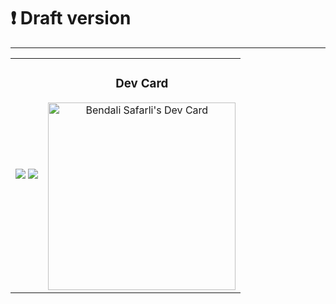 # :exclamation: Draft version

---

<div align="center">
<table style="width: 100%; height: 100%;">
  <tr>
    <td style="text-align: center; vertical-align: middle;">
      <div align="center">
      <img src="safarlisgithub.gif"/>
      <img src="buy-coffee.gif"/>
      </div>
    </td>
    <td style="text-align: center; vertical-align: middle;">
      <h3 align="center">Dev Card</h3>
      <a href="https://app.daily.dev/safarli"><img src="./devcard.svg" height="300" alt="Bendali Safarli's Dev Card"/></a>
    </td>
  </tr>
</table>
</div>
                                                                                                         
---

```js
console.log('Welcome here');
```

---

<div align="center">
<img src="safarlisghub.gif" align="center" style="" />
</div>

<div align="center">
<img src="ai-was-here.gif" align="center"/>
</div>

---

## :earth_asia: Public repositories on my Github profile are primarily for hobby and practice purposes. If you are looking for real-world projects, please do not hesitate to contact me

## <img src="turkish_flag.gif" height="22px"/> Github profilimdeki genel depolar öncelikle hobi ve pratik amaçlar için hizmet vermektedir. Gerçek dünya projeleri arıyorsanız, lütfen benimle iletişime geçmekten çekinmeyin

---

<pre>
            __           _ _               _ _   _           _     
           / _|         | (_)  ____       (_) | | |         | |    
 ___  __ _| |_ __ _ _ __| |_  / __ \  __ _ _| |_| |__  _   _| |__  
/ __|/ _` |  _/ _` | '__| | |/ / _` |/ _` | | __| '_ \| | | | '_ \ 
\__ \ (_| | || (_| | |  | | | | (_| | (_| | | |_| | | | |_| | |_) |
|___/\__,_|_| \__,_|_|  |_|_|\ \__,_|\__, |_|\__|_| |_|\__,_|_.__/ 
                              \____/  __/ |                        
                                     |___/                        
</pre>

:computer: Dealing with Computers, since 2004

---

## Currently Using

<div>
<img alt="Languages" src="https://img.shields.io/badge/-Languages-000000?style=for-the-badge&logo=Plex&logoColor=white">
<img src="https://img.shields.io/badge/C-39457E?style=for-the-badge&logo=c&logoColor=white" alt="C">
<img src="https://img.shields.io/badge/Go-00ADD8?style=for-the-badge&logo=go&logoColor=white" alt="Go">
<img src="https://img.shields.io/badge/Java-ED8B00?style=for-the-badge&logo=java&logoColor=white" alt="Java">
<img src="https://img.shields.io/badge/JavaScript-F7DF1E?style=for-the-badge&logo=javascript&logoColor=black" alt="JavaScript">
</div>

<div>
<img alt="Backend" src="https://img.shields.io/badge/-Backend-000000?style=for-the-badge&logo=Plex&logoColor=white">
<img src="https://img.shields.io/badge/Node.js-43853D?style=for-the-badge&logo=node.js&logoColor=white" alt="Node.js">
<img src="https://img.shields.io/badge/Express.js-404D59?style=for-the-badge&logo=express&logoColor=white" alt="Express.js">
</div>

<div>
<img alt="Frontend" src="https://img.shields.io/badge/-Frontend-000000?style=for-the-badge&logo=Plex&logoColor=white">
<img src="https://img.shields.io/badge/HTML-E34F26?style=for-the-badge&logo=html5&logoColor=white" alt="HTML">
<img src="https://img.shields.io/badge/CSS-1572B6?style=for-the-badge&logo=css3&logoColor=white" alt="CSS">
<img src="https://img.shields.io/badge/Bootstrap-563D7C?style=for-the-badge&logo=bootstrap&logoColor=white" alt="Bootstrap">
</div>

<div>
<img alt="Database" src="https://img.shields.io/badge/-Database-000000?style=for-the-badge&logo=Plex&logoColor=white">
<img src="https://img.shields.io/badge/PostgreSQL-316192?style=for-the-badge&logo=postgresql&logoColor=white" alt="PostgreSQL">
<img src="https://img.shields.io/badge/MongoDB-4EA94B?style=for-the-badge&logo=mongodb&logoColor=white" alt="MongoDB">
<img src="https://img.shields.io/badge/Redis-D82A20?style=for-the-badge&logo=redis&logoColor=white" alt="Redis">
</div>

<div>
<img alt="DevOps" src="https://img.shields.io/badge/-DevOps-000000?style=for-the-badge&logo=Plex&logoColor=white">
<img src="https://img.shields.io/badge/Docker-2496ED?style=for-the-badge&logo=docker&logoColor=white" alt="Docker">
<img src="https://img.shields.io/badge/Kubernetes-326DE6?style=for-the-badge&logo=kubernetes&logoColor=white" alt="Kubernetes">
<img src="https://img.shields.io/badge/Google_Cloud-4285F4?style=for-the-badge&logo=google-cloud&logoColor=white" alt="Google Cloud">
<img src="https://img.shields.io/badge/Amazon_AWS-232F3E?style=for-the-badge&logo=amazon-aws&logoColor=white" alt="Amazon AWS">
</div>

## I've knowledge of

<table><tr><td valign="top" width="33%">

### Frontend

<div align="center">  
<a href="https://reactjs.org/" target="_blank"><img style="margin: 10px" src="https://profilinator.rishav.dev/skills-assets/react-original-wordmark.svg" alt="React" height="50" /></a>  
<a href="https://getbootstrap.com/docs/3.4/javascript/" target="_blank"><img style="margin: 10px" src="https://profilinator.rishav.dev/skills-assets/bootstrap-plain.svg" alt="Bootstrap" height="50" /></a>  
<a href="https://www.w3schools.com/css/" target="_blank"><img style="margin: 10px" src="https://profilinator.rishav.dev/skills-assets/css3-original-wordmark.svg" alt="CSS3" height="50" /></a>  
<a href="https://en.wikipedia.org/wiki/HTML5" target="_blank"><img style="margin: 10px" src="https://profilinator.rishav.dev/skills-assets/html5-original-wordmark.svg" alt="HTML5" height="50" /></a>  
<a href="https://www.electronjs.org/" target="_blank"><img style="margin: 10px" src="https://profilinator.rishav.dev/skills-assets/electron-original.svg" alt="Electron" height="50" /></a>  
<a href="https://www.javascript.com/" target="_blank"><img style="margin: 10px" src="https://profilinator.rishav.dev/skills-assets/javascript-original.svg" alt="JavaScript" height="50" /></a>  
<a href="https://www.typescriptlang.org/" target="_blank"><img style="margin: 10px" src="https://profilinator.rishav.dev/skills-assets/typescript-original.svg" alt="TypeScript" height="50" /></a>  
<a href="https://www.adobe.com/in/products/illustrator.html" target="_blank"><img style="margin: 10px" src="https://profilinator.rishav.dev/skills-assets/adobe_illustrator-icon.svg" alt="Illustrator" height="50" /></a>  
<a href="https://www.chartjs.org/" target="_blank"><img style="margin: 10px" src="https://profilinator.rishav.dev/skills-assets/logo-title.svg" alt="Chart.js" height="50" /></a>  
<a href="https://webpack.js.org/" target="_blank"><img style="margin: 10px" src="https://profilinator.rishav.dev/skills-assets/webpack-original.svg" alt="Webpack" height="50" /></a>  
<a href="http://getbem.com/" target="_blank"><img style="margin: 10px" src="https://profilinator.rishav.dev/skills-assets/bem.svg" alt="BEM" height="50" /></a>  
<a href="https://www.tailwindcss.com/" target="_blank"><img style="margin: 10px" src="https://profilinator.rishav.dev/skills-assets/tailwindcss.svg" alt="Tailwind CSS" height="50" /></a>  
<a href="https://styled-components.com/" target="_blank"><img style="margin: 10px" src="https://profilinator.rishav.dev/skills-assets/styled-components.png" alt="Styled Components" height="50" /></a>  
<a href="https://www.adobe.com/in/products/photoshop.html" target="_blank"><img style="margin: 10px" src="https://profilinator.rishav.dev/skills-assets/photoshop-plain.svg" alt="Photoshop" height="50" /></a>  
<a href="https://nextjs.org/" target="_blank"><img style="margin: 10px" src="https://profilinator.rishav.dev/skills-assets/nextjs.png" alt="NextJS" height="50" /></a>  
<a href="https://sass-lang.com/" target="_blank"><img style="margin: 10px" src="https://profilinator.rishav.dev/skills-assets/sass-original.svg" alt="Sass" height="50" /></a>  
<a href="https://www.adobe.com/in/products/aftereffects.html" target="_blank"><img style="margin: 10px" src="https://profilinator.rishav.dev/skills-assets/aftereffects.png" alt="After Effects" height="50" /></a>  
<a href="https://www.adobe.com/products/photoshop-lightroom.html" target="_blank"><img style="margin: 10px" src="https://profilinator.rishav.dev/skills-assets/lightroom.png" alt="Lightroom" height="50" /></a>  
<a href="https://www.adobe.com/in/products/premiere.html" target="_blank"><img style="margin: 10px" src="https://profilinator.rishav.dev/skills-assets/adobepremierepro.png" alt="Premiere Pro" height="50" /></a>  
</div>

</td><td valign="top" width="33%">

### Backend

<div align="center">  
<a href="https://www.javascript.com/" target="_blank"><img style="margin: 10px" src="https://profilinator.rishav.dev/skills-assets/javascript-original.svg" alt="JavaScript" height="50" /></a>  
<a href="https://www.typescriptlang.org/" target="_blank"><img style="margin: 10px" src="https://profilinator.rishav.dev/skills-assets/typescript-original.svg" alt="TypeScript" height="50" /></a>  
<a href="https://www.mongodb.com/" target="_blank"><img style="margin: 10px" src="https://profilinator.rishav.dev/skills-assets/mongodb-original-wordmark.svg" alt="MongoDB" height="50" /></a>  
<a href="https://nodejs.org/" target="_blank"><img style="margin: 10px" src="https://profilinator.rishav.dev/skills-assets/nodejs-original-wordmark.svg" alt="Node.js" height="50" /></a>  
<a href="https://www.nginx.com/" target="_blank"><img style="margin: 10px" src="https://profilinator.rishav.dev/skills-assets/nginx-original.svg" alt="Nginx" height="50" /></a>  
<a href="https://www.python.org/" target="_blank"><img style="margin: 10px" src="https://profilinator.rishav.dev/skills-assets/python-original.svg" alt="Python" height="50" /></a>  
<a href="https://expressjs.com/" target="_blank"><img style="margin: 10px" src="https://profilinator.rishav.dev/skills-assets/express-original-wordmark.svg" alt="Express.js" height="50" /></a>  
<a href="https://docs.microsoft.com/en-us/dotnet/csharp/" target="_blank"><img style="margin: 10px" src="https://profilinator.rishav.dev/skills-assets/csharp-original.svg" alt="C#" height="50" /></a>  
<a href="https://dotnet.microsoft.com/download/dotnet-framework" target="_blank"><img style="margin: 10px" src="https://profilinator.rishav.dev/skills-assets/dot-net-original-wordmark.svg" alt=".NET" height="50" /></a>  
<a href="https://www.cprogramming.com/" target="_blank"><img style="margin: 10px" src="https://profilinator.rishav.dev/skills-assets/c-original.svg" alt="C" height="50" /></a>  
<a href="https://www.raspberrypi.org/" target="_blank"><img style="margin: 10px" src="https://profilinator.rishav.dev/skills-assets/raspberrypi.png" alt="Raspberry Pi" height="50" /></a>  
<a href="https://go.dev/" target="_blank"><img style="margin: 10px" src="https://profilinator.rishav.dev/skills-assets/go-original.svg" alt="Go" height="50" /></a>  
<a href="https://www.android.com/intl/en_in/" target="_blank"><img style="margin: 10px" src="https://profilinator.rishav.dev/skills-assets/android-original-wordmark.svg" alt="Android" height="50" /></a>  
<a href="https://www.rust-lang.org/" target="_blank"><img style="margin: 10px" src="https://profilinator.rishav.dev/skills-assets/rust-plain.svg" alt="Rust" height="50" /></a>  
<a href="https://www.postgresql.org/" target="_blank"><img style="margin: 10px" src="https://profilinator.rishav.dev/skills-assets/postgresql-original-wordmark.svg" alt="PostgreSQL" height="50" /></a>  
<a href="https://www.arduino.cc/" target="_blank"><img style="margin: 10px" src="https://profilinator.rishav.dev/skills-assets/arduino.png" alt="Arduino" height="50" /></a>  
</div>

</td><td valign="top" width="33%">

### DevOps

<div align="center">  
<a href="https://aws.amazon.com/" target="_blank"><img style="margin: 10px" src="https://profilinator.rishav.dev/skills-assets/amazonwebservices-original-wordmark.svg" alt="AWS" height="50" /></a>  
<a href="https://cloud.google.com/" target="_blank"><img style="margin: 10px" src="https://profilinator.rishav.dev/skills-assets/google_cloud-icon.svg" alt="GCP" height="50" /></a>  
<a href="https://kubernetes.io/" target="_blank"><img style="margin: 10px" src="https://profilinator.rishav.dev/skills-assets/kubernetes-icon.svg" alt="Kubernetes" height="50" /></a>  
<a href="https://www.linux.org/" target="_blank"><img style="margin: 10px" src="https://profilinator.rishav.dev/skills-assets/linux-original.svg" alt="Linux" height="50" /></a>  
<a href="https://github.com/" target="_blank"><img style="margin: 10px" src="https://profilinator.rishav.dev/skills-assets/git-scm-icon.svg" alt="Git" height="50" /></a>  
<a href="https://www.gnu.org/software/bash/" target="_blank"><img style="margin: 10px" src="https://profilinator.rishav.dev/skills-assets/gnu_bash-icon.svg" alt="Bash" height="50" /></a>  
<a href="https://www.meteor.com/" target="_blank"><img style="margin: 10px" src="https://profilinator.rishav.dev/skills-assets/meteor.svg" alt="Meteor" height="50" /></a>  
<a href="https://www.chartjs.org/" target="_blank"><img style="margin: 10px" src="https://profilinator.rishav.dev/skills-assets/logo-title.svg" alt="Chart.js" height="50" /></a>  
<a href="https://firebase.google.com/" target="_blank"><img style="margin: 10px" src="https://profilinator.rishav.dev/skills-assets/firebase.png" alt="Firebase" height="50" /></a>  
<a href="https://about.gitlab.com/" target="_blank"><img style="margin: 10px" src="https://profilinator.rishav.dev/skills-assets/gitlab.svg" alt="GitLab" height="50" /></a>  
<a href="https://www.jestjs.io/" target="_blank"><img style="margin: 10px" src="https://profilinator.rishav.dev/skills-assets/jest.svg" alt="Jest" height="50" /></a>  
<a href="https://docs.microsoft.com/en-us/powershell/" target="_blank"><img style="margin: 10px" src="https://profilinator.rishav.dev/skills-assets/powershell.png" alt="PowerShell" height="50" /></a>  
<a href="https://powerbi.microsoft.com/en-us/" target="_blank"><img style="margin: 10px" src="https://profilinator.rishav.dev/skills-assets/powerbi.png" alt="Power Bi" height="50" /></a>  
<a href="https://webpack.js.org/" target="_blank"><img style="margin: 10px" src="https://profilinator.rishav.dev/skills-assets/webpack-original.svg" alt="Webpack" height="50" /></a>  
<a href="https://www.terraform.io/" target="_blank"><img style="margin: 10px" src="https://profilinator.rishav.dev/skills-assets/terraformio-icon.svg" alt="Terraform" height="50" /></a>  
<a href="https://kafka.apache.org/" target="_blank"><img style="margin: 10px" src="https://profilinator.rishav.dev/skills-assets/apache_kafka-icon.svg" alt="Kafka" height="50" /></a>  
<a href="https://www.ansible.com/" target="_blank"><img style="margin: 10px" src="https://profilinator.rishav.dev/skills-assets/ansible.png" alt="Ansible" height="50" /></a>  
<a href="https://www.elastic.co/" target="_blank"><img style="margin: 10px" src="https://profilinator.rishav.dev/skills-assets/elasticsearch.png" alt="Elastic Search" height="50" /></a>  
<a href="https://www.docker.com/" target="_blank"><img style="margin: 10px" src="https://profilinator.rishav.dev/skills-assets/docker-original-wordmark.svg" alt="Docker" height="50" /></a>  
<a href="https://www.rabbitmq.com/" target="_blank"><img style="margin: 10px" src="https://profilinator.rishav.dev/skills-assets/rabbitmq-icon.svg" alt="RabbitMQ" height="50" /></a>  
</div>

</td></tr></table>

<br/>

## Statistics

![Safarli's GitHub stats](https://github-readme-stats.vercel.app/api?username=safarli&show_icons=true&theme=cobalt)

## My daily.dev DevCard

<a href="https://app.daily.dev/safarli"><img src="./devcard.svg" height="300" alt="Bendali Safarli's Dev Card"/></a>

---

<br>

## :large_blue_circle: Common terms for different stages of software testing and development

<table><thead><tr><th>Term</th><th>Definition</th></tr></thead><tbody><tr><td>🏗️ Development build</td><td>A version of the software that is built for testing and debugging purposes during the development process. It may not have all the features or be completely stable, but it is used to test new code changes.</td></tr><tr><td>🐝 Beta version</td><td>A pre-release version of the software that is made available to a limited group of users to test and provide feedback on before the final release. This version is usually more stable than a development build, but may still have some bugs.</td></tr><tr><td>🚀 Release candidate</td><td>A version of the software that is considered to be almost ready for release, but still needs some final testing and bug fixing before it is released to the public. It is typically used for testing with a larger group of users.</td></tr><tr><td>🐣 Alpha version</td><td>An early version of the software that is released to a limited group of users for testing and feedback. It may have limited functionality and contain many bugs.</td></tr><tr><td>🔍 Preview version</td><td>A version of the software that is made available to users to preview new features or changes that are coming in a future release. It is typically more stable than an alpha version, but may still have some bugs.</td></tr></tbody></table>

<br>

## :large_blue_circle: Componets of a computer

<table><thead><tr><th>Component</th><th>Function</th><th>Example</th></tr></thead><tbody><tr><td>💾 Hard Disk Drive (HDD)</td><td>Stores data long-term</td><td>Seagate Barracuda, Western Digital Black</td></tr><tr><td>💻 Central Processing Unit (CPU)</td><td>Executes instructions and performs calculations</td><td>Intel Core i9, AMD Ryzen 9</td></tr><tr><td>🖥️ Graphics Processing Unit (GPU)</td><td>Renders images and videos</td><td>Nvidia GeForce RTX 3080, AMD Radeon RX 6800 XT</td></tr><tr><td>📶 Network Interface Card (NIC)</td><td>Connects a computer to a network</td><td>Intel Ethernet Connection, Realtek PCIe Gigabit Ethernet</td></tr><tr><td>🎧 Audio Card</td><td>Processes and outputs audio</td><td>Creative Sound Blaster Z, Asus Xonar Essence STX</td></tr><tr><td>🖨️ Printer</td><td>Outputs physical copies of digital documents</td><td>HP LaserJet, Canon PIXMA</td></tr><tr><td>📹 Webcam</td><td>Captures video and audio</td><td>Logitech C920, Razer Kiyo</td></tr><tr><td>🕹️ Input Devices</td><td>Allow user to interact with the computer</td><td>Keyboard, Mouse, Game Controller</td></tr><tr><td>🖥️ Display</td><td>Outputs visual information from computer</td><td>Dell UltraSharp, LG OLED</td></tr><tr><td>🔋 Power Supply Unit (PSU)</td><td>Supplies power to computer components</td><td>Corsair RM850x, EVGA SuperNOVA 750 G5</td></tr></tbody></table>

<br>

## :large_blue_circle: Main components and modules of the Linux kernel

<table>
  <thead>
    <tr>
      <th>Component/Module</th>
      <th>Description</th>
    </tr>
  </thead>
  <tbody>
    <tr>
      <td>:running: Process Management</td>
      <td>Manages the creation, execution, and termination of processes</td>
    </tr>
    <tr>
      <td>:memo: Memory Management</td>
      <td>
        Allocates and deallocates memory for processes and manages virtual
        memory
      </td>
    </tr>
    <tr>
      <td>:file_folder: Filesystem Management</td>
      <td>
        Provides an interface between the kernel and the file system, manages
        file permissions and handles file system requests
      </td>
    </tr>
    <tr>
      <td>:computer_mouse: Device Drivers</td>
      <td>
        Provide an interface between hardware devices and the kernel, allowing
        the kernel to communicate with the hardware
      </td>
    </tr>
    <tr>
      <td>:globe_with_meridians: Network Stack</td>
      <td>Implements network protocols and manages network connections</td>
    </tr>
    <tr>
      <td>:lock: Security</td>
      <td>
        Implements security measures such as access control and authentication
      </td>
    </tr>
    <tr>
      <td>:alarm_clock: Scheduler</td>
      <td>
        Determines which processes are executed by the CPU and for how long
      </td>
    </tr>
    <tr>
      <td>:computer: Virtualization</td>
      <td>
        Implements virtualization technologies to allow multiple operating
        systems to run on a single physical machine
      </td>
    </tr>
    <tr>
      <td>:speech_balloon: Inter-Process Communication</td>
      <td>
        Provides mechanisms for processes to communicate with each other, such
        as pipes and sockets
      </td>
    </tr>
  </tbody>
</table>

<br>

## :large_blue_circle: Here are some of the most common programming paradigms

<table><thead><tr><th>:computer: Programming Paradigm</th><th>:memo: Description</th></tr></thead><tbody><tr><td><strong>Imperative Programming</strong></td><td>Programming based on giving the computer a set of instructions to follow in order to accomplish a task.</td></tr><tr><td><strong>Declarative Programming</strong></td><td>Programming based on describing the problem to be solved, rather than providing step-by-step instructions.</td></tr><tr><td><strong>Functional Programming</strong></td><td>Programming based on writing functions that are designed to perform specific tasks, with little or no emphasis on the flow of control within the program.</td></tr><tr><td><strong>Object-Oriented Programming (OOP)</strong></td><td>Programming based on the use of objects that encapsulate data and functionality together, with an emphasis on abstraction, inheritance, and polymorphism.</td></tr><tr><td><strong>Event-Driven Programming</strong></td><td>Programming based on responding to events, such as user input, network messages, or timer events.</td></tr><tr><td><strong>Procedural Programming</strong></td><td>Programming similar to imperative programming, but with a focus on using procedures or functions to group related code together.</td></tr><tr><td><strong>Logic Programming</strong></td><td>Programming based on defining a set of rules or constraints, and using a solver or inference engine to find solutions that satisfy those rules or constraints.</td></tr></tbody></table>

<br>

## OOP Concepts

```mermaid
graph TD;
  A[OOP Concepts] --> B[Abstraction];
  A --> C[Encapsulation];
  A --> D[Inheritance];
  A --> E[Polymorphism];
  B --> F[Data Abstraction];
  B --> G[Control Abstraction];
  C --> H[Data Hiding];
  C --> I[Implementation Hiding];
  D --> J[Single Inheritance];
  D --> K[Multilevel Inheritance];
  D --> L[Multiple Inheritance];
  E --> M[Overloading];
  E --> N[Overriding];
```

<br>

## Javascript Design Patterns

- **Singleton Pattern**: This pattern ensures that only one instance of a class is created and provides a global point of access to it.
- **Factory Pattern**: This pattern provides an interface for creating objects in a super-class, but allows subclasses to alter the type of objects that will be created.
- **Constructor Pattern**: This pattern defines a constructor function that can be used to create multiple instances of an object with the same properties and methods.
- **Module Pattern**: This pattern uses a self-contained module to encapsulate related methods and properties, making them private and preventing them from interfering with other parts of the code.
- **Observer Pattern**: This pattern establishes a one-to-many dependency between objects, so that when one object changes state, all its dependents are notified and updated automatically.
- **Decorator Pattern**: This pattern adds new functionality to an existing object dynamically, without altering its structure.
- **Facade Pattern**: This pattern provides a simplified interface to a complex subsystem, making it easier to use and reducing its dependencies on other parts of the code.
- **Mixin Pattern**: This pattern allows objects to inherit properties and methods from multiple sources, without requiring a full-fledged inheritance hierarchy.
- **Command Pattern**: This pattern encapsulates a request as an object, allowing it to be stored, passed as a parameter, and executed at any time.
- **Prototype Pattern**: This pattern uses a prototypical instance to create new objects, instead of using a class constructor function, reducing the number of objects needed and simplifying the code.

<br>

## Vehicle hierarchy

```mermaid
classDiagram
  class Vehicle{
    +make: string
    +model: string
    +year: number
    +weight: number
    +getInfo(): string
  }

  class Car{
    -numOfDoors: number
    +drive(): string
  }

  class Truck{
    -cargoCapacity: number
    +haul(): string
  }

  class ElectricCar{
    -range: number
    +charge(): string
  }

  class SUV{
    -seatingCapacity: number
    +offroad(): string
  }

  class Motorcycle{
    -numOfWheels: number
    +ride(): string
  }

  class SportsCar{
    -numOfSeats: number
    +race(): string
  }

  class Van{
    -passengerCapacity: number
    +carry(): string
  }

  Vehicle <|-- Car
  Vehicle <|-- Truck
  Vehicle <|-- ElectricCar
  Vehicle <|-- SUV
  Vehicle <|-- Motorcycle
  Vehicle <|-- SportsCar
  Vehicle <|-- Van
```

<br>

## Some programming principles

<table><thead><tr><th>Programming Principle</th><th>Description</th></tr></thead><tbody><tr><td>:arrows_counterclockwise: DRY (Don't Repeat Yourself) Principle</td><td>Every piece of knowledge in a system should have a single, unambiguous representation.</td></tr><tr><td>:bricks: SOLID Principles</td><td>A collection of five principles (Single Responsibility, Open-Closed, Liskov Substitution, Interface Segregation, and Dependency Inversion) that aim to make software designs more understandable, flexible, and maintainable.</td></tr><tr><td>:kiss: KISS (Keep It Simple, Stupid) Principle</td><td>Encourages developers to keep their designs and code as simple as possible.</td></tr><tr><td>:x: YAGNI (You Ain't Gonna Need It) Principle</td><td>Do not add functionality until it's needed.</td></tr><tr><td>:jigsaw: Composition Over Inheritance Principle</td><td>Encourages developers to use composition rather than inheritance to achieve code reuse and extensibility.</td></tr></tbody></table>

<br>

## 5 Javascript one-liners

<ul>
  <li><code>const sum = (a, b) => a + b;</code> - Arrow function that returns the sum of two numbers.</li>
  <li><code>const double = arr => arr.map(x => x * 2);</code> - Arrow function that returns an array with each element doubled.</li>
  <li><code>const isEven = num => num % 2 === 0;</code> - Arrow function that checks whether a number is even.</li>
  <li><code>const reverseStr = str => str.split('').reverse().join('');</code> - Arrow function that reverses a string.</li>
  <li><code>const getFirstNElements = (arr, n) => arr.slice(0, n);</code> - Arrow function that returns the first n elements of an array.</li>
</ul>

<br>

## :family_man_man_girl_girl: Code of Conduct for Contributors :pushpin:

### :scroll: The rules are as follows

- Follow the project's contribution guidelines and coding standards.
- Ensure that your code is well-documented and easy to understand.
- Respect the project maintainers and their decisions.
- Be courteous and professional when communicating with other contributors.
- Test your code thoroughly before submitting a pull request.
- Avoid introducing unnecessary dependencies or changes to the project's architecture.
- Seek permission before making major changes to the project.
- Be open to feedback and constructive criticism.
- Only submit pull requests that are related to the project's scope and purpose.
- Keep up-to-date with the latest changes to the project and adapt your contributions accordingly.

### <img src="turkish_flag.gif" height="18px"/> Katkı Sağlayıcılar İçin Davranış Kuralları

- Projeye katkı sağlamak için belirtilen katkı kuralları ve kodlama standartlarını takip edin.
- Kodunuzu iyi belgelendirin ve anlaşılması kolay hale getirin.
- Proje yöneticilerine ve onların kararlarına saygılı olun.
- Diğer katkıda bulunanlarla iletişim kurarken nezaketli ve profesyonel olun.
- Pull request (çekme isteği) göndermeden önce kodunuzu detaylı bir şekilde test edin.
- Projeye gereksiz bağımlılıklar veya değişiklikler getirmekten kaçının.
- Projeye önemli değişiklikler yapmadan önce izin alın.
- Geri bildirime ve yapıcı eleştirilere açık olun.
- Sadece projenin kapsamı ve amacıyla ilgili pull request'leri gönderin.
- Projedeki son değişiklikleri takip edin ve katkılarınızı buna göre uyarlayın.

---

:heart: Best Regards!  
:heart: En iyi dileklerimle!

---

## Table of Contents

- [:exclamation: Draft version](#exclamation-draft-version)
  - [:earth\_asia: Public repositories on my Github profile are primarily for hobby and practice purposes. If you are looking for real-world projects, please do not hesitate to contact me](#earth_asia-public-repositories-on-my-github-profile-are-primarily-for-hobby-and-practice-purposes-if-you-are-looking-for-real-world-projects-please-do-not-hesitate-to-contact-me)
  - [ Github profilimdeki genel depolar öncelikle hobi ve pratik amaçlar için hizmet vermektedir. Gerçek dünya projeleri arıyorsanız, lütfen benimle iletişime geçmekten çekinmeyin](#-github-profilimdeki-genel-depolar-öncelikle-hobi-ve-pratik-amaçlar-için-hizmet-vermektedir-gerçek-dünya-projeleri-arıyorsanız-lütfen-benimle-iletişime-geçmekten-çekinmeyin)
  - [Currently Using](#currently-using)
  - [I've knowledge of](#ive-knowledge-of)
    - [Frontend](#frontend)
    - [Backend](#backend)
    - [DevOps](#devops)
  - [Statistics](#statistics)
  - [My daily.dev DevCard](#my-dailydev-devcard)
  - [:large\_blue\_circle: Common terms for different stages of software testing and development](#large_blue_circle-common-terms-for-different-stages-of-software-testing-and-development)
  - [:large\_blue\_circle: Componets of a computer](#large_blue_circle-componets-of-a-computer)
  - [:large\_blue\_circle: Main components and modules of the Linux kernel](#large_blue_circle-main-components-and-modules-of-the-linux-kernel)
  - [:large\_blue\_circle: Here are some of the most common programming paradigms](#large_blue_circle-here-are-some-of-the-most-common-programming-paradigms)
  - [OOP Concepts](#oop-concepts)
  - [Javascript Design Patterns](#javascript-design-patterns)
  - [Vehicle hierarchy](#vehicle-hierarchy)
  - [Some programming principles](#some-programming-principles)
  - [5 Javascript one-liners](#5-javascript-one-liners)
  - [:family\_man\_man\_girl\_girl: Code of Conduct for Contributors :pushpin:](#family_man_man_girl_girl-code-of-conduct-for-contributors-pushpin)
    - [:scroll: The rules are as follows](#scroll-the-rules-are-as-follows)
    - [ Katkı Sağlayıcılar İçin Davranış Kuralları](#-katkı-sağlayıcılar-i̇çin-davranış-kuralları)
  - [Table of Contents](#table-of-contents)

---

<div align="center">
<img src="https://komarev.com/ghpvc/?username=safarli&&style=flat-square" align="center" />
</div>
